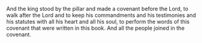And the king stood by the pillar and made a covenant before the Lord, to walk after the Lord and to keep his commandments and his testimonies and his statutes with all his heart and all his soul, to perform the words of this covenant that were written in this book. And all the people joined in the covenant.
